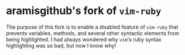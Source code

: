 # aramisgithub's fork of `vim-ruby`

The purpose of this fork is to enable a disabled feature of 
`vim-ruby` that prevents variables, methods, and several other 
syntactic elements from being highlighted. I had always wondered 
why `vim`'s ruby syntax highlighting was so bad, but now I know 
why!

